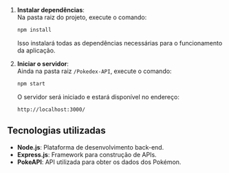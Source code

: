 1. **Instalar dependências**:  
   Na pasta raiz do projeto, execute o comando:
   ```bash
   npm install
   ```
   Isso instalará todas as dependências necessárias para o funcionamento da aplicação.

2. **Iniciar o servidor**:  
   Ainda na pasta raiz `/Pokedex-API`, execute o comando:
   ```bash
   npm start
   ```
   O servidor será iniciado e estará disponível no endereço:
   ```
   http://localhost:3000/
   ```

## Tecnologias utilizadas
- **Node.js**: Plataforma de desenvolvimento back-end.
- **Express.js**: Framework para construção de APIs.
- **PokeAPI**: API utilizada para obter os dados dos Pokémon.
